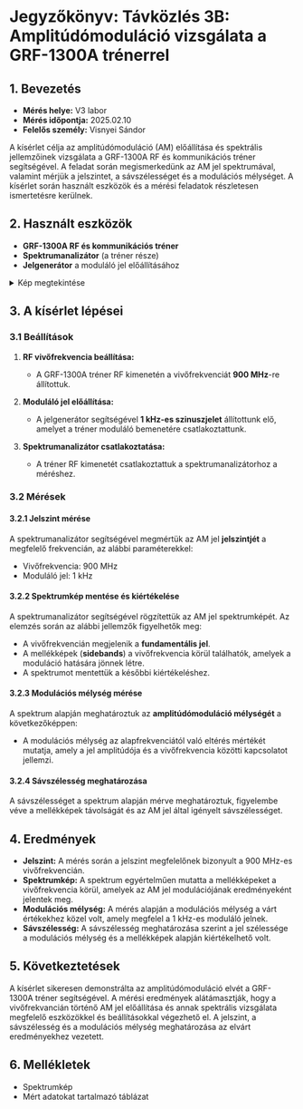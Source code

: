 # Jegyzőkönyv: Távközlés 3B: Amplitúdómoduláció vizsgálata a GRF-1300A trénerrel

## 1. Bevezetés

- **Mérés helye:** V3 labor
- **Mérés időpontja:** 2025.02.10
- **Felelős személy:** Visnyei Sándor

A kísérlet célja az amplitúdómoduláció (AM) előállítása és spektrális jellemzőinek vizsgálata a GRF-1300A RF és kommunikációs tréner segítségével. A feladat során megismerkedünk az AM jel spektrumával, valamint mérjük a jelszintet, a sávszélességet és a modulációs mélységet. A kísérlet során használt eszközök és a mérési feladatok részletesen ismertetésre kerülnek.

## 2. Használt eszközök

- **GRF-1300A RF és kommunikációs tréner**
- **Spektrumanalizátor** (a tréner része)
- **Jelgenerátor** a moduláló jel előállításához

<details>
  <summary>Kép megtekintése</summary>
  
  <img src="https://sancy1021.github.io/Tavkozles/3B/"/>

  <img src="https://sancy1021.github.io/Tavkozles/3B/"/>

</details>

## 3. A kísérlet lépései

### 3.1 Beállítások

1. **RF vivőfrekvencia beállítása:** 
   - A GRF-1300A tréner RF kimenetén a vivőfrekvenciát **900 MHz**-re állítottuk.
   
2. **Moduláló jel előállítása:**
   - A jelgenerátor segítségével **1 kHz-es szinuszjelet** állítottunk elő, amelyet a tréner moduláló bemenetére csatlakoztattunk.

3. **Spektrumanalizátor csatlakoztatása:**
   - A tréner RF kimenetét csatlakoztattuk a spektrumanalizátorhoz a méréshez.

### 3.2 Mérések

#### 3.2.1 Jelszint mérése

A spektrumanalizátor segítségével megmértük az AM jel **jelszintjét** a megfelelő frekvencián, az alábbi paraméterekkel:
   - Vivőfrekvencia: 900 MHz
   - Moduláló jel: 1 kHz

#### 3.2.2 Spektrumkép mentése és kiértékelése

A spektrumanalizátor segítségével rögzítettük az AM jel spektrumképét. Az elemzés során az alábbi jellemzők figyelhetők meg:
   - A vivőfrekvencián megjelenik a **fundamentális jel**.
   - A mellékképek (**sidebands**) a vivőfrekvencia körül találhatók, amelyek a moduláció hatására jönnek létre.
   - A spektrumot mentettük a későbbi kiértékeléshez.

#### 3.2.3 Modulációs mélység mérése

A spektrum alapján meghatároztuk az **amplitúdómoduláció mélységét** a következőképpen:
   - A modulációs mélység az alapfrekvenciától való eltérés mértékét mutatja, amely a jel amplitúdója és a vivőfrekvencia közötti kapcsolatot jellemzi.

#### 3.2.4 Sávszélesség meghatározása

A sávszélességet a spektrum alapján mérve meghatároztuk, figyelembe véve a mellékképek távolságát és az AM jel által igényelt sávszélességet.

## 4. Eredmények

- **Jelszint:** A mérés során a jelszint megfelelőnek bizonyult a 900 MHz-es vivőfrekvencián.
- **Spektrumkép:** A spektrum egyértelműen mutatta a mellékképeket a vivőfrekvencia körül, amelyek az AM jel modulációjának eredményeként jelentek meg.
- **Modulációs mélység:** A mérés alapján a modulációs mélység a várt értékekhez közel volt, amely megfelel a 1 kHz-es moduláló jelnek.
- **Sávszélesség:** A sávszélesség meghatározása szerint a jel szélessége a modulációs mélység és a mellékképek alapján kiértékelhető volt.

## 5. Következtetések

A kísérlet sikeresen demonstrálta az amplitúdómoduláció elvét a GRF-1300A tréner segítségével. A mérési eredmények alátámasztják, hogy a vivőfrekvancián történő AM jel előállítása és annak spektrális vizsgálata megfelelő eszközökkel és beállításokkal végezhető el. A jelszint, a sávszélesség és a modulációs mélység meghatározása az elvárt eredményekhez vezetett.

## 6. Mellékletek

- Spektrumkép
- Mért adatokat tartalmazó táblázat

